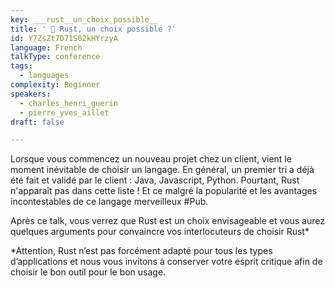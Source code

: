 ```yaml
---
key: ___rust__un_choix_possible__
title: ' 🦀 Rust, un choix possible ?'
id: Y7ZsZt7D71S02kHYrzyA
language: French
talkType: conference
tags:
  - languages
complexity: Beginner
speakers:
  - charles_henri_guerin
  - pierre_yves_aillet
draft: false

---
```


Lorsque vous commencez un nouveau projet chez un client, vient le moment inévitable de choisir un langage. En général, un premier tri a déjà été fait et validé par le client : Java, Javascript, Python. Pourtant, Rust n'apparaît pas dans cette liste ! Et ce malgré la popularité et les avantages incontestables de ce langage merveilleux #Pub.

Après ce talk, vous verrez que Rust est un choix envisageable et vous aurez quelques arguments pour convaincre vos interlocuteurs de choisir Rust*

*Attention, Rust n’est pas forcément adapté pour tous les types d’applications et nous vous invitons à conserver votre esprit critique afin de choisir le bon outil pour le bon usage.
